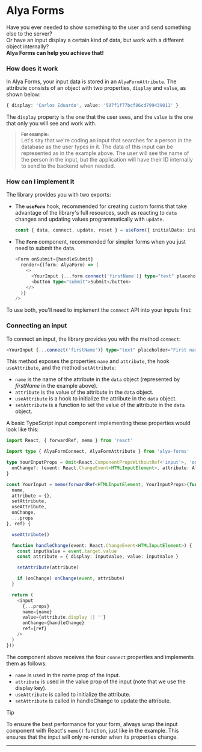# Alya Forms

Have you ever needed to show something to the user and send something else to the server?
<br>
Or have an input display a certain kind of data, but work with a different object internally?
<br>
**Alya Forms can help you achieve that!**

### How does it work

In Alya Forms, your input data is stored in an ```AlyaFormAttribute```. The attribute consists of an object with two properties, ```display``` and ```value```, as shown below:

```typescript
{ display: 'Carlos Eduardo', value: '507f1f77bcf86cd799439011' } 
```

The ```display``` property is the one that the user sees, and the ```value``` is the one that only you will see and work with.

> <sup>**For example:**</sup><br>
> Let's say that we're coding an input that searches for a person in the database as the user types in it. The data of this input can be represented as in the example above. The user will see the name of the person in the input, but the application will have their ID internally to send to the backend when needed.

### How can I implement it

The library provides you with two exports:

- The **```useForm```** hook, recommended for creating custom forms that take advantage of the library's full resources, such as reacting to ```data``` changes and updating values programmatically with ```update```.

  ```typescript
  const { data, connect, update, reset } = useForm({ initialData: initialData })
  ```

- The **```Form```** component, recommended for simpler forms when you just need to submit the data.

  ```typescript
  <Form onSubmit={handleSubmit}
    render={(form: AlyaForm) => (
      <>
        <YourInput {...form.connect('firstName')} type="text" placeholder="First name"/>
        <button type="submit">Submit</button>
      </>
    )}
  />
  ```

To use both, you'll need to implement the ```connect``` API into your inputs first:

### Connecting an input

To connect an input, the library provides you with the method ```connect```:

```typescript
<YourInput {...connect('firstName')} type="text" placeholder="First name"/>
```

This method exposes the properties ```name``` and ```attribute```, the hook ```useAttribute```, and the method ```setAttribute```:

- ```name``` is the name of the attribute in the ```data``` object (represented by *firstName* in the example above).
- ```attribute``` is the value of the attribute in the ```data``` object.
- ```useAttribute``` is a hook to initialize the attribute in the ```data``` object.
- ```setAttribute``` is a function to set the value of the attribute in the ```data``` object.

A basic TypeScript input component implementing these properties would look like this:

```typescript
import React, { forwardRef, memo } from 'react'

import type { AlyaFormConnect, AlyaFormAttribute } from 'alya-forms'

type YourInputProps = Omit<React.ComponentPropsWithoutRef<'input'>, 'onChange'> & AlyaFormConnect & {
  onChange?: (event: React.ChangeEvent<HTMLInputElement>, attribute: AlyaFormAttribute) => void
}

const YourInput = memo(forwardRef<HTMLInputElement, YourInputProps>(function ({
  name,
  attribute = {},
  setAttribute,
  useAttribute,
  onChange,
  ...props
}, ref) {

  useAttribute()

  function handleChange(event: React.ChangeEvent<HTMLInputElement>) {
    const inputValue = event.target.value
    const attribute = { display: inputValue, value: inputValue }

    setAttribute(attribute)

    if (onChange) onChange(event, attribute)
  }

  return (
    <input
      {...props}
      name={name}
      value={attribute.display || ''}
      onChange={handleChange}
      ref={ref}
    />
  )
}))
```

The component above receives the four ```connect``` properties and implements them as follows:

- ```name``` is used in the name prop of the input.
- ```attribute``` is used in the value prop of the input (note that we use the display key).
- ```useAttribute``` is called to initialize the attribute.
- ```setAttribute``` is called in handleChange to update the attribute.

> [!TIP]
> To ensure the best performance for your form, always wrap the input component with React's ```memo()``` function, just like in the example. This ensures that the input will only re-render when its properties change.


---
